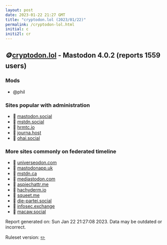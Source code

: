 ```yaml
---
layout: post
date: 2023-01-22 21:27 GMT
title: "cryptodon.lol (2023/01/22)"
permalink: /cryptodon-lol.html
initial: c
initi2l: cr
---
```


## 🪙[cryptodon.lol](https://cryptodon.lol) - Mastodon 4.0.2 (reports 1559 users)

### Mods
 * @phil

### Sites popular with administration

* 🐘 [mastodon.social](/mastodon-social.html)
* 🐘 [mstdn.social](/mstdn-social.html)
* 🐘 [hrmtc.io](/hrmtc-io.html)
* 🐘 [journa.host](/journa-host.html)
* 🐘 [ohai.social](/ohai-social.html)

### More sites commonly on federated timeline

* 🐘 [universeodon.com](/universeodon-com.html)
* 🐘 [mastodonapp.uk](/mastodonapp-uk.html)
* 🐘 [mstdn.ca](/mstdn-ca.html)
* 🐘 [mediastodon.com](/mediastodon-com.html)
* 🐘 [aspiechattr.me](/aspiechattr-me.html)
* 🐘 [hachyderm.io](/hachyderm-io.html)
* 🐘 [squeet.me](/squeet-me.html)
* 🐘 [die-partei.social](/die-partei-social.html)
* 🐘 [infosec.exchange](/infosec-exchange.html)
* 🐘 [macaw.social](/macaw-social.html)

Report generated on: Sun Jan 22 21:27:08 2023. Data may be outdated or incorrect.

Ruleset version: [✏️](/version-pencil)
